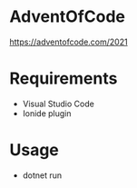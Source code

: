 ﻿# AdventOfCode
https://adventofcode.com/2021

# Requirements
- Visual Studio Code
- Ionide plugin

# Usage
- dotnet run